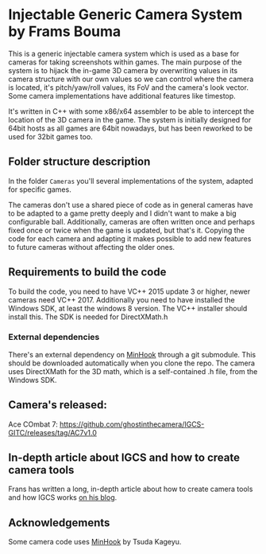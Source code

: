 Injectable Generic Camera System by Frams Bouma
===============================================

This is a generic injectable camera system which is used as a base for cameras for taking screenshots within games. 
The main purpose of the system is to hijack the in-game 3D camera by overwriting values in its camera structure
with our own values so we can control where the camera is located, it's pitch/yaw/roll values,
its FoV and the camera's look vector. Some camera implementations have additional features like timestop.

It's written in C++ with some x86/x64 assembler to be able to intercept the location of the 3D camera in the game. 
The system is initially designed for 64bit hosts as all games are 64bit nowadays, but has been reworked to be used for 32bit games too. 

## Folder structure description

In the folder `Cameras` you'll several implementations of the system, adapted for specific games. 

The cameras don't use a shared piece of code as in general cameras have to be adapted to a game pretty deeply and I didn't want to make a big
configurable ball. Additionally, cameras are often written once and perhaps fixed once or twice when the game is updated, but that's it. Copying
the code for each camera and adapting it makes possible to add new features to future cameras without affecting the older ones. 

## Requirements to build the code
To build the code, you need to have VC++ 2015 update 3 or higher, newer cameras need VC++ 2017. 
Additionally you need to have installed the Windows SDK, at least the windows 8 version. The VC++ installer should install this. 
The SDK is needed for DirectXMath.h

### External dependencies
There's an external dependency on [MinHook](https://github.com/TsudaKageyu/minhook) through a git submodule. This should be downloaded
automatically when you clone the repo. The camera uses DirectXMath for the 3D math, which is a self-contained .h file, from the Windows SDK. 

## Camera's released: 
Ace COmbat 7: https://github.com/ghostinthecamera/IGCS-GITC/releases/tag/AC7v1.0

## In-depth article about IGCS and how to create camera tools
Frans has written a long, in-depth article about how to create camera tools and how IGCS works [on his blog](https://weblogs.asp.net/fbouma/let-s-add-a-photo-mode-to-wolfenstein-ii-the-new-colossus-pc).

## Acknowledgements
Some camera code uses [MinHook](https://github.com/TsudaKageyu/minhook) by Tsuda Kageyu.


